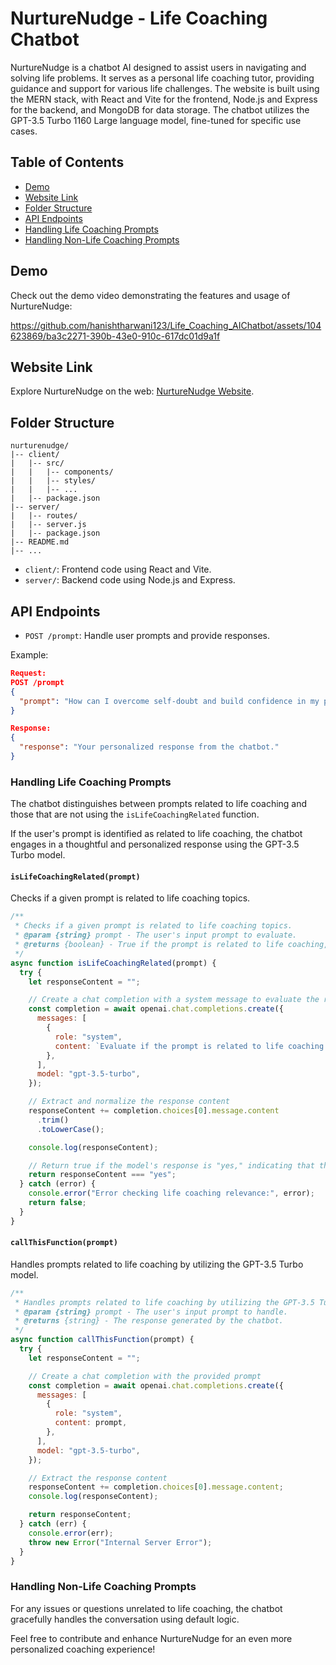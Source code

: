 # NurtureNudge - Life Coaching Chatbot

NurtureNudge is a chatbot AI designed to assist users in navigating and solving life problems. It serves as a personal life coaching tutor, providing guidance and support for various life challenges. The website is built using the MERN stack, with React and Vite for the frontend, Node.js and Express for the backend, and MongoDB for data storage. The chatbot utilizes the GPT-3.5 Turbo 1160 Large language model, fine-tuned for specific use cases.

## Table of Contents
- [Demo](#demo)
- [Website Link](#website-link)
- [Folder Structure](#folder-structure)
- [API Endpoints](#api-endpoints)
- [Handling Life Coaching Prompts](#handling-life-coaching-prompts)
- [Handling Non-Life Coaching Prompts](#handling-non-life-coaching-prompts)

## Demo

Check out the demo video demonstrating the features and usage of NurtureNudge: 

https://github.com/hanishtharwani123/Life_Coaching_AIChatbot/assets/104623869/ba3c2271-390b-43e0-910c-617dc01d9a1f

 

## Website Link

Explore NurtureNudge on the web: [NurtureNudge Website](https://life-coaching-ai-chatbot-9qpq.vercel.app/).

## Folder Structure

```plaintext
nurturenudge/
|-- client/
|   |-- src/
|   |   |-- components/
|   |   |-- styles/
|   |   |-- ...
|   |-- package.json
|-- server/
|   |-- routes/
|   |-- server.js
|   |-- package.json
|-- README.md
|-- ...

```

- `client/`: Frontend code using React and Vite.
- `server/`: Backend code using Node.js and Express.

## API Endpoints

- `POST /prompt`: Handle user prompts and provide responses.

Example:
```json
Request:
POST /prompt
{
  "prompt": "How can I overcome self-doubt and build confidence in my personal and professional life?"
}

Response:
{
  "response": "Your personalized response from the chatbot."
}
```

### Handling Life Coaching Prompts

The chatbot distinguishes between prompts related to life coaching and those that are not using the `isLifeCoachingRelated` function.

If the user's prompt is identified as related to life coaching, the chatbot engages in a thoughtful and personalized response using the GPT-3.5 Turbo model.

#### `isLifeCoachingRelated(prompt)`

Checks if a given prompt is related to life coaching topics.

```javascript
/**
 * Checks if a given prompt is related to life coaching topics.
 * @param {string} prompt - The user's input prompt to evaluate.
 * @returns {boolean} - True if the prompt is related to life coaching, false otherwise.
 */
async function isLifeCoachingRelated(prompt) {
  try {
    let responseContent = "";

    // Create a chat completion with a system message to evaluate the relevance of the prompt
    const completion = await openai.chat.completions.create({
      messages: [
        {
          role: "system",
          content: `Evaluate if the prompt is related to life coaching topics: "${prompt}". Respond with yes or no.`,
        },
      ],
      model: "gpt-3.5-turbo",
    });

    // Extract and normalize the response content
    responseContent += completion.choices[0].message.content
      .trim()
      .toLowerCase();

    console.log(responseContent);

    // Return true if the model's response is "yes," indicating that the prompt is related to life coaching
    return responseContent === "yes";
  } catch (error) {
    console.error("Error checking life coaching relevance:", error);
    return false;
  }
}
```

#### `callThisFunction(prompt)`

Handles prompts related to life coaching by utilizing the GPT-3.5 Turbo model.

```javascript
/**
 * Handles prompts related to life coaching by utilizing the GPT-3.5 Turbo model.
 * @param {string} prompt - The user's input prompt to handle.
 * @returns {string} - The response generated by the chatbot.
 */
async function callThisFunction(prompt) {
  try {
    let responseContent = "";

    // Create a chat completion with the provided prompt
    const completion = await openai.chat.completions.create({
      messages: [
        {
          role: "system",
          content: prompt,
        },
      ],
      model: "gpt-3.5-turbo",
    });

    // Extract the response content
    responseContent += completion.choices[0].message.content;
    console.log(responseContent);

    return responseContent;
  } catch (err) {
    console.error(err);
    throw new Error("Internal Server Error");
  }
}
```

### Handling Non-Life Coaching Prompts

For any issues or questions unrelated to life coaching, the chatbot gracefully handles the conversation using default logic.

Feel free to contribute and enhance NurtureNudge for an even more personalized coaching experience!
